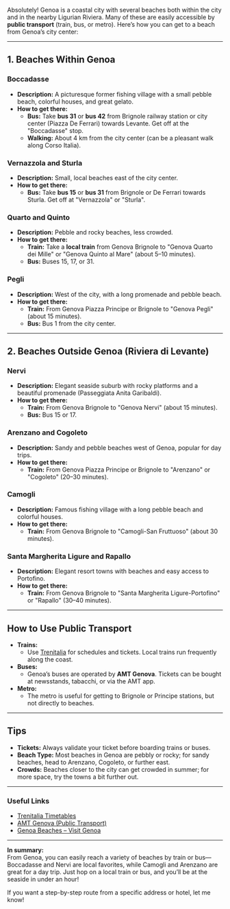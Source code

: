 Absolutely! Genoa is a coastal city with several beaches both within the city and in the nearby Ligurian Riviera. Many of these are easily accessible by **public transport** (train, bus, or metro). Here’s how you can get to a beach from Genoa’s city center:

---

## **1. Beaches Within Genoa**

### **Boccadasse**
- **Description:** A picturesque former fishing village with a small pebble beach, colorful houses, and great gelato.
- **How to get there:**  
  - **Bus:** Take **bus 31** or **bus 42** from Brignole railway station or city center (Piazza De Ferrari) towards Levante. Get off at the "Boccadasse" stop.
  - **Walking:** About 4 km from the city center (can be a pleasant walk along Corso Italia).

### **Vernazzola and Sturla**
- **Description:** Small, local beaches east of the city center.
- **How to get there:**  
  - **Bus:** Take **bus 15** or **bus 31** from Brignole or De Ferrari towards Sturla. Get off at "Vernazzola" or "Sturla".

### **Quarto and Quinto**
- **Description:** Pebble and rocky beaches, less crowded.
- **How to get there:**  
  - **Train:** Take a **local train** from Genova Brignole to "Genova Quarto dei Mille" or "Genova Quinto al Mare" (about 5–10 minutes).
  - **Bus:** Buses 15, 17, or 31.

### **Pegli**
- **Description:** West of the city, with a long promenade and pebble beach.
- **How to get there:**  
  - **Train:** From Genova Piazza Principe or Brignole to "Genova Pegli" (about 15 minutes).
  - **Bus:** Bus 1 from the city center.

---

## **2. Beaches Outside Genoa (Riviera di Levante)**

### **Nervi**
- **Description:** Elegant seaside suburb with rocky platforms and a beautiful promenade (Passeggiata Anita Garibaldi).
- **How to get there:**  
  - **Train:** From Genova Brignole to "Genova Nervi" (about 15 minutes).
  - **Bus:** Bus 15 or 17.

### **Arenzano and Cogoleto**
- **Description:** Sandy and pebble beaches west of Genoa, popular for day trips.
- **How to get there:**  
  - **Train:** From Genova Piazza Principe or Brignole to "Arenzano" or "Cogoleto" (20–30 minutes).

### **Camogli**
- **Description:** Famous fishing village with a long pebble beach and colorful houses.
- **How to get there:**  
  - **Train:** From Genova Brignole to "Camogli-San Fruttuoso" (about 30 minutes).

### **Santa Margherita Ligure and Rapallo**
- **Description:** Elegant resort towns with beaches and easy access to Portofino.
- **How to get there:**  
  - **Train:** From Genova Brignole to "Santa Margherita Ligure-Portofino" or "Rapallo" (30–40 minutes).

---

## **How to Use Public Transport**
- **Trains:**  
  - Use [Trenitalia](https://www.trenitalia.com/en.html) for schedules and tickets. Local trains run frequently along the coast.
- **Buses:**  
  - Genoa’s buses are operated by **AMT Genova**. Tickets can be bought at newsstands, tabacchi, or via the AMT app.
- **Metro:**  
  - The metro is useful for getting to Brignole or Principe stations, but not directly to beaches.

---

## **Tips**
- **Tickets:** Always validate your ticket before boarding trains or buses.
- **Beach Type:** Most beaches in Genoa are pebbly or rocky; for sandy beaches, head to Arenzano, Cogoleto, or further east.
- **Crowds:** Beaches closer to the city can get crowded in summer; for more space, try the towns a bit further out.

---

### **Useful Links**
- [Trenitalia Timetables](https://www.trenitalia.com/en.html)
- [AMT Genova (Public Transport)](https://www.amt.genova.it/amt/)
- [Genoa Beaches – Visit Genoa](https://www.visitgenoa.it/en/beaches)

---

**In summary:**  
From Genoa, you can easily reach a variety of beaches by train or bus—Boccadasse and Nervi are local favorites, while Camogli and Arenzano are great for a day trip. Just hop on a local train or bus, and you’ll be at the seaside in under an hour!

If you want a step-by-step route from a specific address or hotel, let me know!


